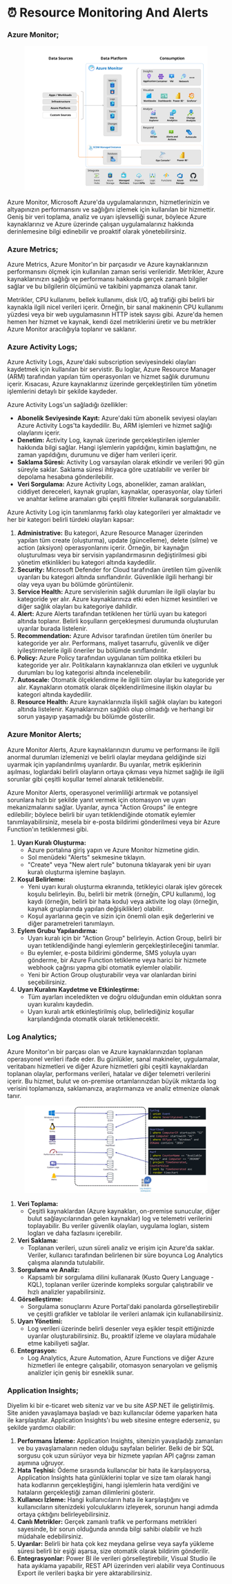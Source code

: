 # ⏰ Resource Monitoring And Alerts

### Azure Monitor;

<figure><img src="../.gitbook/assets/overview-simple-20230707-opt.svg" alt="" width="563"><figcaption></figcaption></figure>

Azure Monitor, Microsoft Azure'da uygulamalarınızın, hizmetlerinizin ve altyapınızın performansını ve sağlığını izlemek için kullanılan bir hizmettir. Geniş bir veri toplama, analiz ve uyarı işlevselliği sunar, böylece Azure kaynaklarınız ve Azure üzerinde çalışan uygulamalarınız hakkında derinlemesine bilgi edinebilir ve proaktif olarak yönetebilirsiniz.

### Azure Metrics;

Azure Metrics, Azure Monitor'ın bir parçasıdır ve Azure kaynaklarınızın performansını ölçmek için kullanılan zaman serisi verileridir. Metrikler, Azure kaynaklarınızın sağlığı ve performansı hakkında gerçek zamanlı bilgiler sağlar ve bu bilgilerin ölçümünü ve takibini yapmanıza olanak tanır.

Metrikler, CPU kullanımı, bellek kullanımı, disk I/O, ağ trafiği gibi belirli bir kaynakla ilgili nicel verileri içerir. Örneğin, bir sanal makinenin CPU kullanımı yüzdesi veya bir web uygulamasının HTTP istek sayısı gibi. Azure'da hemen hemen her hizmet ve kaynak, kendi özel metriklerini üretir ve bu metrikler Azure Monitor aracılığıyla toplanır ve saklanır.

### Azure Activity Logs;

Azure Activity Logs, Azure'daki subscription seviyesindeki olayları kaydetmek için kullanılan bir servistir. Bu loglar, Azure Resource Manager (ARM) tarafından yapılan tüm operasyonları ve hizmet sağlık durumunu içerir. Kısacası, Azure kaynaklarınız üzerinde gerçekleştirilen tüm yönetim işlemlerini detaylı bir şekilde kaydeder.

Azure Activity Logs'un sağladığı özellikler:

* **Abonelik Seviyesinde Kayıt:** Azure'daki tüm abonelik seviyesi olayları Azure Activity Logs'ta kaydedilir. Bu, ARM işlemleri ve hizmet sağlığı olaylarını içerir.
* **Denetim:** Activity Log, kaynak üzerinde gerçekleştirilen işlemler hakkında bilgi sağlar. Hangi işlemlerin yapıldığını, kimin başlattığını, ne zaman yapıldığını, durumunu ve diğer ham verileri içerir.&#x20;
* **Saklama Süresi:** Activity Log varsayılan olarak etkindir ve verileri 90 gün süreyle saklar. Saklama süresi ihtiyaca göre uzatılabilir ve veriler bir depolama hesabına gönderilebilir.
* **Veri Sorgulama:** Azure Activity Logs, abonelikler, zaman aralıkları, ciddiyet dereceleri, kaynak grupları, kaynaklar, operasyonlar, olay türleri ve anahtar kelime aramaları gibi çeşitli filtreler kullanarak sorgulanabilir.

Azure Activity Log için tanımlanmış farklı olay kategorileri yer almaktadır ve her bir kategori belirli türdeki olayları kapsar:

1. **Administrative:** Bu kategori, Azure Resource Manager üzerinden yapılan tüm create (oluşturma), update (güncelleme), delete (silme) ve action (aksiyon) operasyonlarını içerir. Örneğin, bir kaynağın oluşturulması veya bir servisin yapılandırmasının değiştirilmesi gibi yönetim etkinlikleri bu kategori altında kaydedilir.
2. **Security:** Microsoft Defender for Cloud tarafından üretilen tüm güvenlik uyarıları bu kategori altında sınıflandırılır. Güvenlikle ilgili herhangi bir olay veya uyarı bu bölümde görüntülenir.
3. **Service Health:** Azure servislerinin sağlık durumları ile ilgili olaylar bu kategoride yer alır. Azure kaynaklarınıza etki eden hizmet kesintileri ve diğer sağlık olayları bu kategoriye dahildir.
4. **Alert:** Azure Alerts tarafından tetiklenen her türlü uyarı bu kategori altında toplanır. Belirli koşulların gerçekleşmesi durumunda oluşturulan uyarılar burada listelenir.
5. **Recommendation:** Azure Advisor tarafından üretilen tüm öneriler bu kategoride yer alır. Performans, maliyet tasarrufu, güvenlik ve diğer iyileştirmelerle ilgili öneriler bu bölümde sınıflandırılır.
6. **Policy:** Azure Policy tarafından uygulanan tüm politika etkileri bu kategoride yer alır. Politikaların kaynaklarınıza olan etkileri ve uygunluk durumları bu log kategorisi altında incelenebilir.
7. **Autoscale:** Otomatik ölçeklendirme ile ilgili tüm olaylar bu kategoride yer alır. Kaynakların otomatik olarak ölçeklendirilmesine ilişkin olaylar bu kategori altında kaydedilir.
8. **Resource Health:** Azure kaynaklarınızla ilişkili sağlık olayları bu kategori altında listelenir. Kaynaklarınızın sağlıklı olup olmadığı ve herhangi bir sorun yaşayıp yaşamadığı bu bölümde gösterilir.

### Azure Monitor Alerts;

Azure Monitor Alerts, Azure kaynaklarınızın durumu ve performansı ile ilgili anormal durumları izlemenizi ve belirli olaylar meydana geldiğinde sizi uyarmak için yapılandırılmış uyarılardır. Bu uyarılar, metrik eşiklerinin aşılması, loglardaki belirli olayların ortaya çıkması veya hizmet sağlığı ile ilgili sorunlar gibi çeşitli koşullar temel alınarak tetiklenebilir.

Azure Monitor Alerts, operasyonel verimliliği artırmak ve potansiyel sorunlara hızlı bir şekilde yanıt vermek için otomasyon ve uyarı mekanizmalarını sağlar. Uyarılar, ayrıca "Action Groups" ile entegre edilebilir; böylece belirli bir uyarı tetiklendiğinde otomatik eylemler tanımlayabilirsiniz, mesela bir e-posta bildirimi gönderilmesi veya bir Azure Function'ın tetiklenmesi gibi.&#x20;

1. **Uyarı Kuralı Oluşturma:**
   * Azure portalına giriş yapın ve Azure Monitor hizmetine gidin.
   * Sol menüdeki "Alerts" sekmesine tıklayın.
   * "Create" veya "New alert rule" butonuna tıklayarak yeni bir uyarı kuralı oluşturma işlemine başlayın.
2. **Koşul Belirleme:**
   * Yeni uyarı kuralı oluşturma ekranında, tetikleyici olarak işlev görecek koşulu belirleyin. Bu, belirli bir metrik (örneğin, CPU kullanımı), log kaydı (örneğin, belirli bir hata kodu) veya aktivite log olayı (örneğin, kaynak gruplarında yapılan değişiklikler) olabilir.
   * Koşul ayarlarına geçin ve sizin için önemli olan eşik değerlerini ve diğer parametreleri tanımlayın.
3. **Eylem Grubu Yapılandırma:**
   * Uyarı kuralı için bir "Action Group" belirleyin. Action Group, belirli bir uyarı tetiklendiğinde hangi eylemlerin gerçekleştirileceğini tanımlar.
   * Bu eylemler, e-posta bildirimi gönderme, SMS yoluyla uyarı gönderme, bir Azure Function tetikleme veya harici bir hizmete webhook çağrısı yapma gibi otomatik eylemler olabilir.
   * Yeni bir Action Group oluşturabilir veya var olanlardan birini seçebilirsiniz.
4. **Uyarı Kuralını Kaydetme ve Etkinleştirme:**
   * Tüm ayarları inceledikten ve doğru olduğundan emin olduktan sonra uyarı kuralını kaydedin.
   * Uyarı kuralı artık etkinleştirilmiş olup, belirlediğiniz koşullar karşılandığında otomatik olarak tetiklenecektir.

### Log Analytics;

Azure Monitor'ın bir parçası olan ve Azure kaynaklarınızdan toplanan operasyonel verileri ifade eder. Bu günlükler, sanal makineler, uygulamalar, veritabanı hizmetleri ve diğer Azure hizmetleri gibi çeşitli kaynaklardan toplanan olaylar, performans verileri, hatalar ve diğer telemetri verilerini içerir. Bu hizmet, bulut ve on-premise ortamlarınızdan büyük miktarda log verisini toplamanıza, saklamanıza, araştırmanıza ve analiz etmenize olanak tanır.&#x20;

<figure><img src="../.gitbook/assets/image (1) (1) (1) (1) (1) (1) (1) (1) (1) (1).png" alt=""><figcaption></figcaption></figure>

1. **Veri Toplama:**
   * Çeşitli kaynaklardan (Azure kaynakları, on-premise sunucular, diğer bulut sağlayıcılarından gelen kaynaklar) log ve telemetri verilerini toplayabilir. Bu veriler güvenlik olayları, uygulama logları, sistem logları ve daha fazlasını içerebilir.
2. **Veri Saklama:**
   * Toplanan verileri, uzun süreli analiz ve erişim için Azure'da saklar. Veriler, kullanıcı tarafından belirlenen bir süre boyunca Log Analytics çalışma alanında tutulabilir.
3. **Sorgulama ve Analiz:**
   * Kapsamlı bir sorgulama dilini kullanarak (Kusto Query Language - KQL), toplanan veriler üzerinde kompleks sorgular çalıştırabilir ve hızlı analizler yapabilirsiniz.
4. **Görselleştirme:**
   * Sorgulama sonuçlarını Azure Portal'daki panolarda görselleştirebilir ve çeşitli grafikler ve tablolar ile verileri anlamak için kullanabilirsiniz.
5. **Uyarı Yönetimi:**
   * Log verileri üzerinde belirli desenler veya eşikler tespit ettiğinizde uyarılar oluşturabilirsiniz. Bu, proaktif izleme ve olaylara müdahale etme kabiliyeti sağlar.
6. **Entegrasyon:**
   * Log Analytics, Azure Automation, Azure Functions ve diğer Azure hizmetleri ile entegre çalışabilir, otomasyon senaryoları ve gelişmiş analizler için geniş bir esneklik sunar.

### Application Insights;

Diyelim ki bir e-ticaret web siteniz var ve bu site ASP.NET ile geliştirilmiş. Site aniden yavaşlamaya başladı ve bazı kullanıcılar ödeme yaparken hata ile karşılaştılar. Application Insights'ı bu web sitesine entegre ederseniz, şu şekilde yardımcı olabilir:

1. **Performans İzleme:** Application Insights, sitenizin yavaşladığı zamanları ve bu yavaşlamaların neden olduğu sayfaları belirler. Belki de bir SQL sorgusu çok uzun sürüyor veya bir hizmete yapılan API çağrısı zaman aşımına uğruyor.
2. **Hata Teşhisi:** Ödeme sırasında kullanıcılar bir hata ile karşılaşıyorsa, Application Insights hata günlüklerini toplar ve size tam olarak hangi hata kodlarının gerçekleştiğini, hangi işlemlerin hata verdiğini ve hataların gerçekleştiği zaman dilimlerini gösterir.
3. **Kullanıcı İzleme:** Hangi kullanıcıların hata ile karşılaştığını ve kullanıcıların sitenizdeki yolculuklarını izleyerek, sorunun hangi adımda ortaya çıktığını belirleyebilirsiniz.
4. **Canlı Metrikler:** Gerçek zamanlı trafik ve performans metrikleri sayesinde, bir sorun olduğunda anında bilgi sahibi olabilir ve hızlı müdahale edebilirsiniz.
5. **Uyarılar:** Belirli bir hata çok kez meydana gelirse veya sayfa yükleme süresi belirli bir eşiği aşarsa, size otomatik olarak bildirim gönderilir.
6. **Entegrasyonlar:** Power BI ile verileri görselleştirebilir, Visual Studio ile hata ayıklama yapabilir, REST API üzerinden veri alabilir veya Continuous Export ile verileri başka bir yere aktarabilirsiniz.



